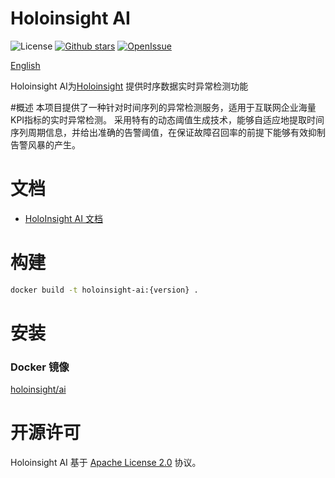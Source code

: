 # Holoinsight AI
![License](https://img.shields.io/badge/license-Apache--2.0-green.svg)
[![Github stars](https://img.shields.io/github/stars/traas-stack/holoinsight-ai?style=flat-square])](https://github.com/traas-stack/holoinsight-ai)
[![OpenIssue](https://img.shields.io/github/issues/traas-stack/holoinsight-ai)](https://github.com/traas-stack/holoinsight-ai/issues)

[English](./README.md)  

Holoinsight AI为[Holoinsight](https://github.com/traas-stack/holoinsight) 提供时序数据实时异常检测功能

#概述
本项目提供了一种针对时间序列的异常检测服务，适用于互联网企业海量KPI指标的实时异常检测。
采用特有的动态阈值生成技术，能够自适应地提取时间序列周期信息，并给出准确的告警阈值，在保证故障召回率的前提下能够有效抑制告警风暴的产生。

# 文档
* [HoloInsight AI 文档](https://traas-stack.github.io/holoinsight-docs/dev-guide/internals/anomaly-detection-algorithm.html)

# 构建
```bash
docker build -t holoinsight-ai:{version} .
```

# 安装
### Docker 镜像
[holoinsight/ai](https://hub.docker.com/r/holoinsight/ai)

# 开源许可
Holoinsight AI 基于 [Apache License 2.0](https://github.com/traas-stack/holoinsight/blob/main/LICENSE) 协议。

